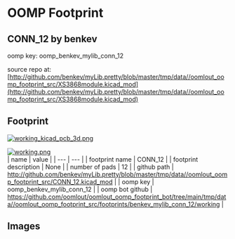 # OOMP Footprint  
## CONN_12  by benkev  
  
oomp key: oomp_benkev_mylib_conn_12  
  
source repo at: [http://github.com/benkev/myLib.pretty/blob/master/tmp/data//oomlout_oomp_footprint_src/XS3868module.kicad_mod](http://github.com/benkev/myLib.pretty/blob/master/tmp/data//oomlout_oomp_footprint_src/XS3868module.kicad_mod)  
## Footprint  
  
[![working_kicad_pcb_3d.png](working_kicad_pcb_3d_600.png)](working_kicad_pcb_3d.png)  
  
[![working.png](working_600.png)](working.png)  
| name | value | 
| --- | --- | 
| footprint name | CONN_12 | 
| footprint description | None | 
| number of pads | 12 | 
| github path | http://github.com/benkev/myLib.pretty/blob/master/tmp/data//oomlout_oomp_footprint_src/CONN_12.kicad_mod | 
| oomp key | oomp_benkev_mylib_conn_12 | 
| oomp bot github | https://github.com/oomlout/oomlout_oomp_footprint_bot/tree/main/tmp/data//oomlout_oomp_footprint_src/footprints/benkev_mylib_conn_12/working | 
## Images  
